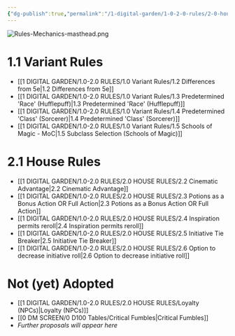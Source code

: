 ```yaml
---
{"dg-publish":true,"permalink":"/1-digital-garden/1-0-2-0-rules/2-0-house-rules/2-1-house-rules-mo-c/","title":"Variant & House Rules"}
---
```


![Rules-Mechanics-masthead.png](/img/user/1%20DIGITAL%20GARDEN/Images%20&%20Banners/Rules-Mechanics-masthead.png)
# 1.1 Variant Rules

- [[1 DIGITAL GARDEN/1.0-2.0 RULES/1.0 Variant Rules/1.2 Differences from 5e\|1.2 Differences from 5e]]
- [[1 DIGITAL GARDEN/1.0-2.0 RULES/1.0 Variant Rules/1.3 Predetermined 'Race' (Hufflepuff)\|1.3 Predetermined 'Race' (Hufflepuff)]]
- [[1 DIGITAL GARDEN/1.0-2.0 RULES/1.0 Variant Rules/1.4 Predetermined 'Class' (Sorcerer)\|1.4 Predetermined 'Class' (Sorcerer)]]
- [[1 DIGITAL GARDEN/1.0-2.0 RULES/1.0 Variant Rules/1.5 Schools of Magic - MoC\|1.5 Subclass Selection (Schools of Magic)]]

# 2.1 House Rules
- [[1 DIGITAL GARDEN/1.0-2.0 RULES/2.0 HOUSE RULES/2.2 Cinematic Advantage\|2.2 Cinematic Advantage]]
- [[1 DIGITAL GARDEN/1.0-2.0 RULES/2.0 HOUSE RULES/2.3 Potions as a Bonus Action OR Full Action\|2.3 Potions as a Bonus Action OR Full Action]]
- [[1 DIGITAL GARDEN/1.0-2.0 RULES/2.0 HOUSE RULES/2.4 Inspiration permits reroll\|2.4 Inspiration permits reroll]]
- [[1 DIGITAL GARDEN/1.0-2.0 RULES/2.0 HOUSE RULES/2.5 Initiative Tie Breaker\|2.5 Initiative Tie Breaker]]
- [[1 DIGITAL GARDEN/1.0-2.0 RULES/2.0 HOUSE RULES/2.6 Option to decrease initiative roll\|2.6 Option to decrease initiative roll]]

# Not (yet) Adopted
- [[1 DIGITAL GARDEN/1.0-2.0 RULES/2.0 HOUSE RULES/Loyalty (NPCs)\|Loyalty (NPCs)]]
- [[0 DM SCREEN/0 D100 Tables/Critical Fumbles\|Critical Fumbles]]
- *Further proposals will appear here*
